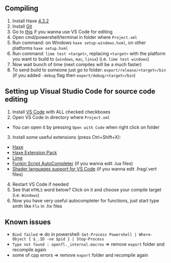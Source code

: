 ## Compiling
1. Install Haxe [4.3.2](https://haxe.org/download/version/4.3.2/)
2. Install [Git](https://git-scm.com/download/)
3. Go to [this](#setting-up-visual-studio-code-for-source-code-editing) if you wanna use VS Code for editing
4. Open cmd/powershell/terminal in folder where `Project.xml`
5. Run command: on Windows `haxe setup-windows.hxml`, on other platforms `haxe setup.hxml`
6. Run command: `lime test <target>`, replacing `<target>` with the platform you want to build to (`windows`, `mac`, `linux`) (i.e. `lime test windows`)
7. Now wait bunch of time (next compiles will be a much faster)
8. To send build to someone just go to folder: `export/release/<target>/bin` (if you added `-debug` flag then `export/debug/<target>/bin`)

## Setting up Visual Studio Code for source code editing
1. Install [VS Code](https://code.visualstudio.com/) with ALL checked checkboxes
2. Open VS Code in directory where `Project.xml`
- You can open it by pressing `Open with Code` when right click on folder
3. Install some useful extensions (press Ctrl+Shift+X):
- [Haxe](https://marketplace.visualstudio.com/items?itemName=nadako.vshaxe)
- [Haxe Extension Pack](https://marketplace.visualstudio.com/items?itemName=vshaxe.haxe-extension-pack)
- [Lime](https://marketplace.visualstudio.com/items?itemName=openfl.lime-vscode-extension)
- [Funkin Script AutoCompleter](https://marketplace.visualstudio.com/items?itemName=Snirozu.funkin-script-autocompleter) (if you wanna edit .lua files)
- [Shader languages support for VS Code](https://marketplace.visualstudio.com/items?itemName=slevesque.shader) (if you wanna edit .frag/.vert files)
4. Restart VS Code if needed
5. See that `HTML5` word below? Click on it and choose your compile target (i.e. `Windows`)
6. Now you have very useful autocompleter for functions, just start type smth like `Flx` in .hx files

## Known issues
- `Bind failed` => do in powershell: `Get-Process Powershell | Where-Object { $_.ID -ne $pid } | Stop-Process`
- `Type not found : openfl._internal.macros` => remove `export` folder and recompile again
- some of cpp errors => remove `export` folder and recompile again